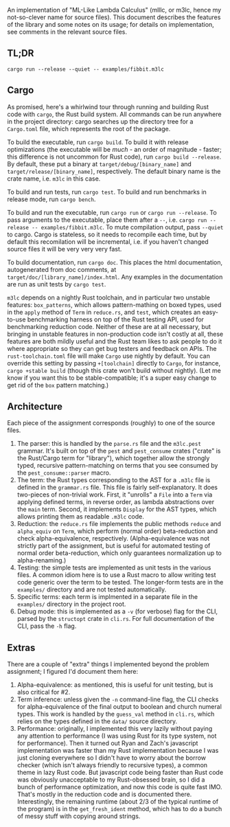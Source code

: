 An implementation of "ML-Like Lambda Calculus" (mlllc, or m3lc, hence my
not-so-clever name for source files). This document describes the features of
the library and some notes on its usage; for details on implementation, see
comments in the relevant source files.

## TL;DR

`cargo run --release --quiet -- examples/fibbit.m3lc`

## Cargo

As promised, here's a whirlwind tour through running and building Rust code
with `cargo`, the Rust build system. All commands can be run anywhere in the
project directory: cargo searches up the directory tree for a `Cargo.toml`
file, which represents the root of the package.

To build the executable, run `cargo build`. To build it with release
optimizations (the executable will be _much_ - an order of magnitude - faster;
this difference is not uncommon for Rust code), run `cargo build --release`. By
default, these put a binary at `target/debug/[binary_name]` and
`target/release/[binary_name]`, respectively. The default binary name is the
crate name, i.e. `m3lc` in this case.

To build and run tests, run `cargo test`. To build and run benchmarks in
release mode, run `cargo bench`.

To build and run the executable, run `cargo run` or `cargo run --release`. To
pass arguments to the executable, place them after a `--`, i.e.
`cargo run --release -- examples/fibbit.m3lc`. To mute compilation output, pass
`--quiet` to cargo. Cargo is stateless, so it needs to recompile each time, but
by default this recomilation will be incremental, i.e. if you haven't changed
source files it will be very very very fast.

To build documentation, run `cargo doc`. This places the html documentation,
autogenerated from doc comments, at `target/doc/[library_name]/index.html`. Any
examples in the documentation are run as unit tests by `cargo test`.

`m3lc` depends on a nightly Rust toolchain, and in particular two unstable
features: `box_patterns`, which allows pattern-mathing on boxed types, used in
the `apply` method of `Term` in `reduce.rs`, and `test`, which creates an
easy-to-use benchmarking harness on top of the Rust testing API, used for
benchmarking reduction code. Neither of these are at all necessary, but
bringing in unstable features in non-production code isn't costly at all, these
features are both mildly useful and the Rust team likes to ask people to do it
where appropriate so they can get bug testers and feedback on APIs. The
`rust-toolchain.toml` file will make `Cargo` use nightly by default. You can
override this setting by passing `+[toolchain]` directly to `Cargo`, for
instance, `cargo +stable build` (though this crate won't build without
nightly). (Let me know if you want this to be stable-compatible; it's a super
easy change to get rid of the `box` pattern matching.)

## Architecture

Each piece of the assignment corresponds (roughly) to one of the source files.

1. The parser: this is handled by the `parse.rs` file and the `m3lc.pest`
   grammar. It's built on top of the `pest` and `pest_consume` crates ("crate"
   is the Rust/Cargo term for "library"), which together allow the strongly
   typed, recursive pattern-matching on terms that you see consumed by the
   `pest_consume::parser` macro.
2. The term: the Rust types corresponding to the AST for a `.m3lc` file is
   defined in the `grammar.rs` file. This file is fairly self-explanatory. It
   does two-pieces of non-trivial work. First, it "unrolls" a `File` into a
   `Term` via applying defined terms, in reverse order, as lambda abstractions
   over the `main` term. Second, it implements `Display` for the AST types,
   which allows printing them as readable `.m3lc` code.
3. Reduction: the `reduce.rs` file implements the public methods `reduce` and
   `alpha_equiv` on `Term`, which perform (normal order) beta-reduction and
   check alpha-equivalence, respectively. (Alpha-equivalence was not strictly
   part of the assignment, but is useful for automated testing of normal order
   beta-reduction, which only guarantees normalization up to alpha-renaming.)
4. Testing: the simple tests are implemented as unit tests in the various
   files. A common idiom here is to use a Rust macro to allow writing test code
   generic over the term to be tested. The longer-form tests are in the
   `examples/` directory and are not tested automatically.
5. Specific terms: each term is implmented in a separate file in the
   `examples/` directory in the project root.
6. Debug mode: this is implemented as a `-v` (for verbose) flag for the CLI,
   parsed by the `structopt` crate in `cli.rs`. For full documentation of the
   CLI, pass the `-h` flag.

## Extras

There are a couple of "extra" things I implemented beyond the problem
assignment; I figured I'd document them here:

1. Alpha-equivalence: as mentioned, this is useful for unit testing, but is
   also critical for #2.
2. Term inference: unless given the `-n` command-line flag, the CLI checks for
   alpha-equivalence of the final output to boolean and church numeral types.
   This work is handled by the `guess_val` method in `cli.rs`, which relies on
   the types defined in the `data/` source directory.
3. Performance: originally, I implemented this very lazily without paying any
   attention to performance (I was using Rust for its type system, not for
   performance). Then it turned out Ryan and Zach's javascript implementation
   was faster than my Rust implementation because I was just cloning everywhere
   so I didn't have to worry about the borrow checker (which isn't always
   friendly to recursive types), a common theme in lazy Rust code. But
   javascript code being faster than Rust code was obviously unacceptable to my
   Rust-obsessed brain, so I did a bunch of performance optimization, and now
   this code is quite fast IMO. That's mostly in the reduction code and is
   documented there. Interestingly, the remaining runtime (about 2/3 of the
   typical runtime of the program) is in the `get_fresh_ident` method, which
   has to do a bunch of messy stuff with copying around strings.
